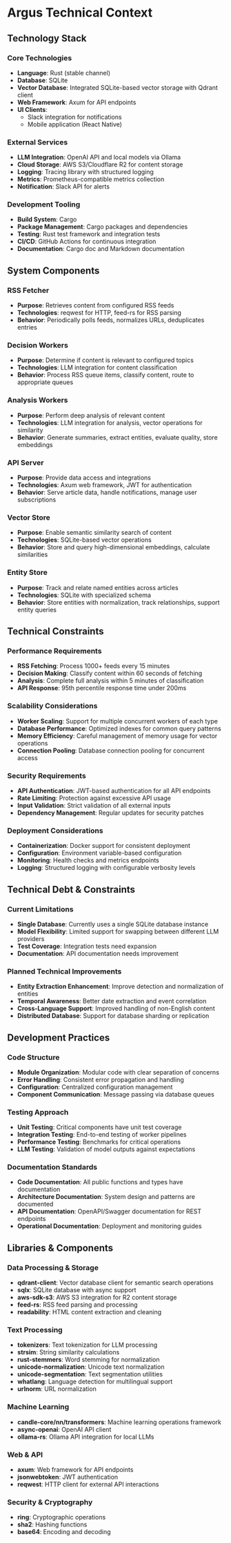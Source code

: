 # Argus Technical Context

## Technology Stack

### Core Technologies
- **Language**: Rust (stable channel)
- **Database**: SQLite
- **Vector Database**: Integrated SQLite-based vector storage with Qdrant client
- **Web Framework**: Axum for API endpoints
- **UI Clients**: 
  - Slack integration for notifications
  - Mobile application (React Native)

### External Services
- **LLM Integration**: OpenAI API and local models via Ollama
- **Cloud Storage**: AWS S3/Cloudflare R2 for content storage
- **Logging**: Tracing library with structured logging
- **Metrics**: Prometheus-compatible metrics collection
- **Notification**: Slack API for alerts

### Development Tooling
- **Build System**: Cargo
- **Package Management**: Cargo packages and dependencies
- **Testing**: Rust test framework and integration tests
- **CI/CD**: GitHub Actions for continuous integration
- **Documentation**: Cargo doc and Markdown documentation

## System Components

### RSS Fetcher
- **Purpose**: Retrieves content from configured RSS feeds
- **Technologies**: reqwest for HTTP, feed-rs for RSS parsing
- **Behavior**: Periodically polls feeds, normalizes URLs, deduplicates entries

### Decision Workers
- **Purpose**: Determine if content is relevant to configured topics
- **Technologies**: LLM integration for content classification
- **Behavior**: Process RSS queue items, classify content, route to appropriate queues

### Analysis Workers
- **Purpose**: Perform deep analysis of relevant content
- **Technologies**: LLM integration for analysis, vector operations for similarity
- **Behavior**: Generate summaries, extract entities, evaluate quality, store embeddings

### API Server
- **Purpose**: Provide data access and integrations
- **Technologies**: Axum web framework, JWT for authentication
- **Behavior**: Serve article data, handle notifications, manage user subscriptions

### Vector Store
- **Purpose**: Enable semantic similarity search of content
- **Technologies**: SQLite-based vector operations
- **Behavior**: Store and query high-dimensional embeddings, calculate similarities

### Entity Store
- **Purpose**: Track and relate named entities across articles
- **Technologies**: SQLite with specialized schema
- **Behavior**: Store entities with normalization, track relationships, support entity queries

## Technical Constraints

### Performance Requirements
- **RSS Fetching**: Process 1000+ feeds every 15 minutes
- **Decision Making**: Classify content within 60 seconds of fetching
- **Analysis**: Complete full analysis within 5 minutes of classification
- **API Response**: 95th percentile response time under 200ms

### Scalability Considerations
- **Worker Scaling**: Support for multiple concurrent workers of each type
- **Database Performance**: Optimized indexes for common query patterns
- **Memory Efficiency**: Careful management of memory usage for vector operations
- **Connection Pooling**: Database connection pooling for concurrent access

### Security Requirements
- **API Authentication**: JWT-based authentication for all API endpoints
- **Rate Limiting**: Protection against excessive API usage
- **Input Validation**: Strict validation of all external inputs
- **Dependency Management**: Regular updates for security patches

### Deployment Considerations
- **Containerization**: Docker support for consistent deployment
- **Configuration**: Environment variable-based configuration
- **Monitoring**: Health checks and metrics endpoints
- **Logging**: Structured logging with configurable verbosity levels

## Technical Debt & Constraints

### Current Limitations
- **Single Database**: Currently uses a single SQLite database instance
- **Model Flexibility**: Limited support for swapping between different LLM providers
- **Test Coverage**: Integration tests need expansion
- **Documentation**: API documentation needs improvement

### Planned Technical Improvements
- **Entity Extraction Enhancement**: Improve detection and normalization of entities
- **Temporal Awareness**: Better date extraction and event correlation
- **Cross-Language Support**: Improved handling of non-English content
- **Distributed Database**: Support for database sharding or replication

## Development Practices

### Code Structure
- **Module Organization**: Modular code with clear separation of concerns
- **Error Handling**: Consistent error propagation and handling
- **Configuration**: Centralized configuration management
- **Component Communication**: Message passing via database queues

### Testing Approach
- **Unit Testing**: Critical components have unit test coverage
- **Integration Testing**: End-to-end testing of worker pipelines
- **Performance Testing**: Benchmarks for critical operations
- **LLM Testing**: Validation of model outputs against expectations

### Documentation Standards
- **Code Documentation**: All public functions and types have documentation
- **Architecture Documentation**: System design and patterns are documented
- **API Documentation**: OpenAPI/Swagger documentation for REST endpoints
- **Operational Documentation**: Deployment and monitoring guides

## Libraries & Components

### Data Processing & Storage
- **qdrant-client**: Vector database client for semantic search operations
- **sqlx**: SQLite database with async support
- **aws-sdk-s3**: AWS S3 integration for R2 content storage
- **feed-rs**: RSS feed parsing and processing
- **readability**: HTML content extraction and cleaning

### Text Processing
- **tokenizers**: Text tokenization for LLM processing
- **strsim**: String similarity calculations
- **rust-stemmers**: Word stemming for normalization
- **unicode-normalization**: Unicode text normalization
- **unicode-segmentation**: Text segmentation utilities
- **whatlang**: Language detection for multilingual support
- **urlnorm**: URL normalization

### Machine Learning
- **candle-core/nn/transformers**: Machine learning operations framework
- **async-openai**: OpenAI API client
- **ollama-rs**: Ollama API integration for local LLMs

### Web & API
- **axum**: Web framework for API endpoints
- **jsonwebtoken**: JWT authentication
- **reqwest**: HTTP client for external API interactions

### Security & Cryptography
- **ring**: Cryptographic operations
- **sha2**: Hashing functions
- **base64**: Encoding and decoding
